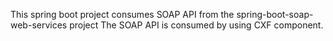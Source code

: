 This spring boot project consumes SOAP API from the spring-boot-soap-web-services project
The SOAP API is consumed by using CXF component.
